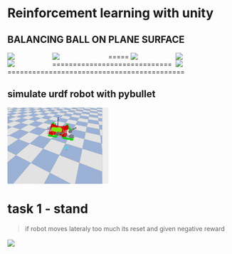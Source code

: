 # Reinforcement learning with unity 

## BALANCING BALL ON PLANE SURFACE
<div>
<img src="https://github.com/deeprajbasu/reinforcementLearning/blob/main/1.gif" width="20%" align='left'>

<img src="https://github.com/deeprajbasu/reinforcementLearning/blob/main/2.gif" width="25%" align='right'>

<img src="https://github.com/deeprajbasu/reinforcementLearning/blob/main/3.gif" width="25%" align='left'>
<img src="https://github.com/deeprajbasu/reinforcementLearning/blob/main/4.gif" width="20%" align='right'>





<img src="https://github.com/deeprajbasu/reinforcementLearning/blob/main/5.gif" width="20%" align='left'>
<img src="https://github.com/deeprajbasu/reinforcementLearning/blob/main/6.gif" width="25%" align='right'>
</div>




=============================================================================
<br>
## simulate urdf robot with pybullet
<img src="https://github.com/deeprajbasu/reinforcementLearning/blob/main/pyb/pybullet1.gif" width="45%" align='center'>

# task 1 - stand
> if robot moves lateraly too much its reset and given negative reward
<img src="https://github.com/deeprajbasu/reinforcementLearning/blob/main/pyb/stand.gif" width="20%" align='center'>




